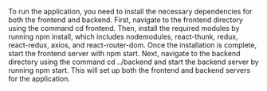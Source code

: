 To run the application, you need to install the necessary dependencies for both the frontend and backend. First, navigate to the frontend directory using the command cd frontend. 
Then, install the required modules by running npm install, which includes nodemodules, react-thunk, redux, react-redux, axios, and react-router-dom. 
Once the installation is complete, start the frontend server with npm start. 
Next, navigate to the backend directory using the command cd ../backend and start the backend server by running npm start. 
This will set up both the frontend and backend servers for the application.
